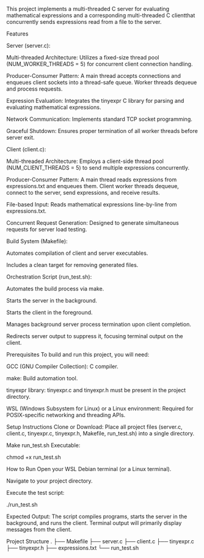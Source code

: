 This project implements a multi-threaded C server for evaluating mathematical expressions and a corresponding multi-threaded C clientthat concurrently sends expressions read from a file to the server.

Features

Server (server.c):

Multi-threaded Architecture: Utilizes a fixed-size thread pool (NUM_WORKER_THREADS = 5) for concurrent client connection handling.

Producer-Consumer Pattern: A main thread accepts connections and enqueues client sockets into a thread-safe queue. Worker threads dequeue and process requests.

Expression Evaluation: Integrates the tinyexpr C library for parsing and evaluating mathematical expressions.

Network Communication: Implements standard TCP socket programming.

Graceful Shutdown: Ensures proper termination of all worker threads before server exit.

Client (client.c):

Multi-threaded Architecture: Employs a client-side thread pool (NUM_CLIENT_THREADS = 5) to send multiple expressions concurrently.

Producer-Consumer Pattern: A main thread reads expressions from expressions.txt and enqueues them. Client worker threads dequeue, connect to the server, send expressions, and receive results.

File-based Input: Reads mathematical expressions line-by-line from expressions.txt.

Concurrent Request Generation: Designed to generate simultaneous requests for server load testing.

Build System (Makefile):

Automates compilation of client and server executables.

Includes a clean target for removing generated files.

Orchestration Script (run_test.sh):

Automates the build process via make.

Starts the server in the background.

Starts the client in the foreground.

Manages background server process termination upon client completion.

Redirects server output to suppress it, focusing terminal output on the client.

Prerequisites
To build and run this project, you will need:

GCC (GNU Compiler Collection): C compiler.

make: Build automation tool.

tinyexpr library: tinyexpr.c and tinyexpr.h must be present in the project directory.

WSL (Windows Subsystem for Linux) or a Linux environment: Required for POSIX-specific networking and threading APIs.

Setup Instructions
Clone or Download: Place all project files (server.c, client.c, tinyexpr.c, tinyexpr.h, Makefile, run_test.sh) into a single directory.

Make run_test.sh Executable:

chmod +x run_test.sh

How to Run
Open your WSL Debian terminal (or a Linux terminal).

Navigate to your project directory.

Execute the test script:

./run_test.sh

Expected Output:
The script compiles programs, starts the server in the background, and runs the client. Terminal output will primarily display messages from the client.

Project Structure
.
├── Makefile
├── server.c
├── client.c
├── tinyexpr.c
├── tinyexpr.h
├── expressions.txt
└── run_test.sh
